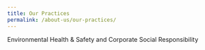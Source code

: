 ```yaml
---
title: Our Practices
permalink: /about-us/our-practices/
---
```


Environmental Health & Safety and Corporate Social Responsibility
